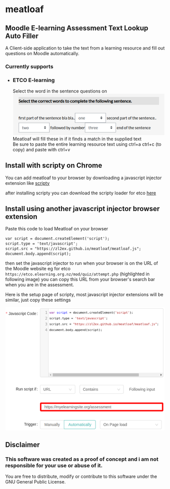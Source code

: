 # meatloaf
## Moodle E-learning Assessment Text Lookup Auto Filler
A Client-side application to take the text from a learning resource and fill out questions on Moodle automatically.

### Currently supports
* ### ETCO E-learning
  Select the word in the sentence questions on
  ![](/pictures/select_the_words_in_sentence.png)  
  Meatloaf will fill these in if it finds a match in the supplied text  
  Be sure to paste the entire learning resource text using ctrl+a ctrl+c (to copy) and paste with ctrl+v


## Install with scripty on Chrome
You can add meatloaf to your browser by downloading a javascript injector extension like [scripty](https://scripty.abhisheksatre.com/#/download)

after installing scripty you can download the scripty loader for etco [here](https://scripty.abhisheksatre.com/#/share/script_1685353558613)

## Install using another javascript injector browser extension

Paste this code to load Meatloaf on your browser
```
var script = document.createElement('script');
script.type = 'text/javascript';
script.src = "https://zl2ex.github.io/meatloaf/meatloaf.js";
document.body.append(script);

```
then set the javascript injector to run when your browser is on the URL of the Moodle website eg for etco
`https://etco.elearning.org.nz/mod/quiz/attempt.php` (highlighted in following image)
you can copy this URL from your browser's search bar when you are in the assessment.

Here is the setup page of scripty, most javascript injector extensions will be similar, just copy these settings

![](/pictures/javascript_injector_settings.png)  

## Disclaimer
### This software was created as a proof of concept and i am not responsible for your use or abuse of it.  
You are free to distribute, modify or contribute to this software under the GNU General Public License.
